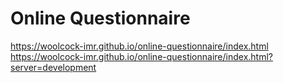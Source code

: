 # Online Questionnaire

 https://woolcock-imr.github.io/online-questionnaire/index.html  
 https://woolcock-imr.github.io/online-questionnaire/index.html?server=development
